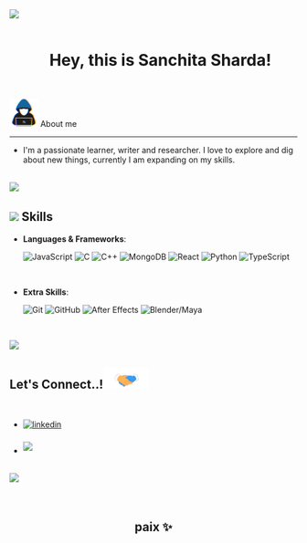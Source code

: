 <img src="https://user-images.githubusercontent.com/73097560/115834477-dbab4500-a447-11eb-908a-139a6edaec5c.gif">

<div id="user-content-toc">
  <ul align="center">
    <summary><h1 style="display: inline-block">Hey, this is Sanchita Sharda!</h1></summary>
  </ul>
</div>

<br>
<picture><img src = "https://github.com/0xAbdulKhalid/0xAbdulKhalid/raw/main/assets/mdImages/about_me.gif" width = 50px></picture> About me
<hr>

- I'm a passionate learner, writer and researcher. I love to explore and dig about new things, currently I am expanding on my skills.

<br>
<img src="https://user-images.githubusercontent.com/73097560/115834477-dbab4500-a447-11eb-908a-139a6edaec5c.gif">

## <img src="https://media2.giphy.com/media/QssGEmpkyEOhBCb7e1/giphy.gif?cid=ecf05e47a0n3gi1bfqntqmob8g9aid1oyj2wr3ds3mg700bl&rid=giphy.gif" width ="25"><b> Skills</b>
<p align="center">

- **Languages & Frameworks**:
    
    ![JavaScript](https://img.shields.io/badge/JavaScript-grey?style=for-the-badge&logo=javascript)
    ![C](https://img.shields.io/badge/C-blue?style=for-the-badge&logo=c)
    ![C++](https://img.shields.io/badge/C++-grey?style=for-the-badge&logo=cplusplus)
    ![MongoDB](https://img.shields.io/badge/MongoDB-blue?style=for-the-badge&logo=mongodb)
    ![React](https://img.shields.io/badge/React-grey?style=for-the-badge&logo=react)
    ![Python](https://img.shields.io/badge/Python-grey?style=for-the-badge&logo=python)
    ![TypeScript](https://img.shields.io/badge/typescript-grey?style=for-the-badge&logo=typescript)

<br>   

- **Extra Skills**:

    ![Git](https://img.shields.io/badge/git-blue?style=for-the-badge&logo=git)
    ![GitHub](https://img.shields.io/badge/github-grey?style=for-the-badge&logo=github)
    ![After Effects](https://img.shields.io/badge/After%20Effects-grey?style=for-the-badge&logo=adobeaftereffects)
    ![Blender/Maya](https://img.shields.io/badge/Blender%20&%20Maya-blue?style=for-the-badge&logo=autodeskmaya)
    

<br>
</p>


<img src="https://user-images.githubusercontent.com/73097560/115834477-dbab4500-a447-11eb-908a-139a6edaec5c.gif">


## <b> Let's Connect..!</b><img src="https://github.com/0xAbdulKhalid/0xAbdulKhalid/raw/main/assets/mdImages/handshake.gif" width ="80">
<br>
<div align='left'>

<ul>

<li>
<a href="https://linkedin.com/in/sanchita-sharda-140740229" target="_blank">
<img src="https://img.shields.io/badge/linkedin-%2300acee.svg?color=405DE6&style=for-the-badge&logo=linkedin&logoColor=white" alt=linkedin style="margin-bottom: 5px;"/>
</a>
</li>

<!--
<br>
<li>
<a href="https://twitter.com/dracey421" target="_blank">
<img src="https://img.shields.io/badge/twitter:  0xabdulkhalid-%2300acee.svg?color=1DA1F2&style=for-the-badge&logo=twitter&logoColor=white" alt=twitter style="margin-bottom: 5px;"/>
</a>
</li>
-->

<br>

<li>
<a href="mailto:sanchitas1607@gmail.com" target="_blank">
<img src="https://img.shields.io/badge/gmail-%23EA4335.svg?style=for-the-badge&logo=gmail&logoColor=white" t=mail style="margin-bottom: 5px;" />
</a>
</li>
	
</ul>
</div>

<br>
<img src="https://user-images.githubusercontent.com/73097560/115834477-dbab4500-a447-11eb-908a-139a6edaec5c.gif">
<br>
<br>
<br>

<div align='center'>

## <b>paix ✨</b>
</div>
<br><br><br><br>

